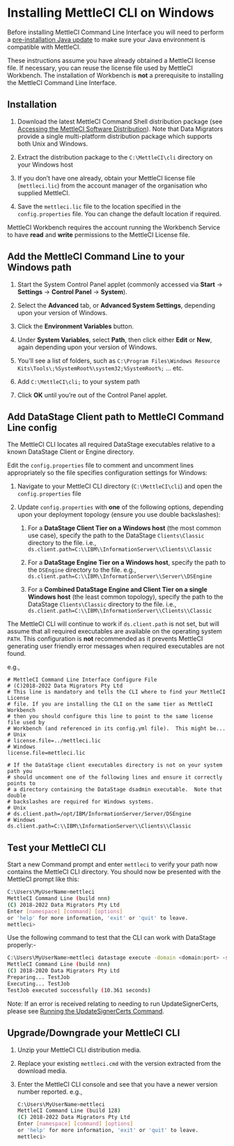# Installing MettleCI CLI on Windows

Before installing MettleCI Command Line Interface you will need to
perform a <a href="Prerequisite_Java_Installation"
data-linked-resource-id="488800406" data-linked-resource-version="24"
data-linked-resource-type="page">pre-installation Java update</a> to
make sure your Java environment is compatible with MettleCI.

These instructions assume you have already obtained a MettleCI license
file. If necessary, you can reuse the license file used by MettleCI
Workbench. The installation of Workbench is **not** a prerequisite to
installing the MettleCI Command Line Interface.

## Installation

1.  Download the latest MettleCI Command Shell distribution package (see
    <a href="Accessing_the_MettleCI_Software_Distribution"
    data-linked-resource-id="1565687876" data-linked-resource-version="1"
    data-linked-resource-type="page">Accessing the MettleCI Software
    Distribution</a>). Note that Data Migrators provide a single
    multi-platform distribution package which supports both Unix and
    Windows.

2.  Extract the distribution package to the `C:\MettleCI\cli` directory
    on your Windows host

3.  If you don’t have one already, obtain your MettleCI license file
    (`mettleci.lic`) from the account manager of the organisation who
    supplied MettleCI.

4.  Save the `mettleci.lic` file to the location specified in the
    `config.properties` file. You can change the default location if
    required.

MettleCI Workbench requires the account running the Workbench Service to
have **read** and **write** permissions to the MettleCI License file.

## Add the MettleCI Command Line to your Windows path

1.  Start the System Control Panel applet (commonly accessed via
    **Start** → **Settings** → **Control Panel** → **System**).

2.  Select the **Advanced** tab, or **Advanced System Settings**,
    depending upon your version of Windows.

3.  Click the **Environment Variables** button.

4.  Under **System Variables**, select **Path**, then click either
    **Edit** or **New**, again depending upon your version of Windows.

5.  You'll see a list of folders, such as
    `C:\Program Files\Windows Resource Kits\Tools\;%SystemRoot%\system32;%SystemRoot%;`
    *…* etc.

6.  Add `C:\MettleCI\cli;` to your system path

7.  Click **OK** until you’re out of the Control Panel applet.

## Add DataStage Client path to MettleCI Command Line config

The MettleCI CLI locates all required DataStage executables relative to
a known DataStage Client or Engine directory.

Edit the `config.properties` file to comment and uncomment lines
appropriately so the file specifies configuration settings for Windows:

1.  Navigate to your MettleCI CLI directory (`C:\MettleCI\cli`) and open
    the `config.properties` file

2.  Update `config.properties` with **one** of the following options,
    depending upon your deployment topology (ensure you use double
    backslashes):

    1.  For a **DataStage Client Tier on a Windows host** (the most
        common use case), specify the path to the DataStage
        `Clients\Classic` directory to the file. i.e.,
        `ds.client.path=C:\\IBM\\InformationServer\\Clients\\Classic`

    2.  For a **DataStage Engine Tier on a Windows host**, specify the
        path to the `DSEngine` directory to the file. e.g.,
        `ds.client.path=C:\\IBM\\InformationServer\\Server\\DSEngine`

    3.  For a **Combined DataStage Engine and Client Tier on a single
        Windows host** (the least common topology), specify the path to
        the DataStage `Clients\Classic` directory to the file. i.e.,
        `ds.client.path=C:\\IBM\\InformationServer\\Clients\\Classic`

The MettleCI CLI will continue to work if `ds.client.path` is not set,
but will assume that all required executables are available on the
operating system `PATH`. This configuration is **not** recommended as it
prevents MettleCI generating user friendly error messages when required
executables are not found.

e.g.,

``` plain
# MettleCI Command Line Interface Configure File
# (C)2018-2022 Data Migrators Pty Ltd
# This line is mandatory and tells the CLI where to find your MettleCI License
# file. If you are installing the CLI on the same tier as MettleCI Workbench
# then you should configure this line to point to the same license file used by
# Workbench (and referenced in its config.yml file).  This might be...
# Unix
# license.file=../mettleci.lic
# Windows
license.file=mettleci.lic

# If the DataStage client executables directory is not on your system path you
# should uncomment one of the following lines and ensure it correctly points to
# a directory containing the DataStage dsadmin executable.  Note that double
# backslashes are required for Windows systems.
# Unix
# ds.client.path=/opt/IBM/InformationServer/Server/DSEngine
# Windows
ds.client.path=C:\\IBM\\InformationServer\\Clients\\Classic
```

## Test your MettleCI CLI

Start a new Command prompt and enter `mettleci` to verify your path now
contains the MettleCI CLI directory. You should now be presented with
the MettleCI prompt like this:

``` bash
C:\Users\MyUserName>mettleci
MettleCI Command Line (build nnn)
(C) 2018-2022 Data Migrators Pty Ltd
Enter [namespace] [command] [options]
or 'help' for more information, 'exit' or 'quit' to leave.
mettleci>
```

Use the following command to test that the CLI can work with DataStage
properly:-

``` bash
C:\Users\MyUserName>mettleci datastage execute -domain <domain:port> -server <engine> -username <user> -password <password> -project <project> -jobname TestJob
MettleCI Command Line (build nnn)
(C) 2018-2020 Data Migrators Pty Ltd
Preparing... TestJob
Executing... TestJob
TestJob executed successfully (10.361 seconds)
```

Note: If an error is received relating to needing to run
UpdateSignerCerts, please see <a
href="https://www.ibm.com/docs/en/iis/11.7?topic=certificates-running-updatesignercerts-command"
rel="nofollow">Running the UpdateSignerCerts Command</a>.

## Upgrade/Downgrade your MettleCI CLI

1.  Unzip your MettleCI CLI distribution media.

2.  Replace your existing `mettleci.cmd` with the version extracted from
    the download media.

3.  Enter the MettleCI CLI console and see that you have a newer version
    number reported. e.g.,

    ``` bash
    C:\Users\MyUserName>mettleci
    MettleCI Command Line (build 128)
    (C) 2018-2022 Data Migrators Pty Ltd
    Enter [namespace] [command] [options]
    or 'help' for more information, 'exit' or 'quit' to leave.
    mettleci>
    ```

